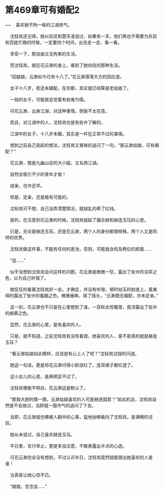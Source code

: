 # 第469章可有婚配2
~~&nbsp;&nbsp;&nbsp;&nbsp;喜欢她不拘一格的江湖侠气。<br><br>&nbsp;&nbsp;&nbsp;&nbsp;沈轻岚还记得，她以前还和楚天凌说过，如果有一天，他们再也不需要为东启和百姓忙碌的时候，一定要找个时间，出去走一走，看一看。<br><br>&nbsp;&nbsp;&nbsp;&nbsp;享受一下，那自由又无拘束的生活。<br><br>&nbsp;&nbsp;&nbsp;&nbsp;而沈轻岚，就在花云渺的身上，看到了她向往的那种生活。<br><br>&nbsp;&nbsp;&nbsp;&nbsp;“回娘娘，云渺如今已有十八了。”花云渺落落大方的回应道。<br><br>&nbsp;&nbsp;&nbsp;&nbsp;女子十八岁，若还未婚配，在京都，其实就已经算是老姑娘了。<br><br>&nbsp;&nbsp;&nbsp;&nbsp;一般的女子，可能就会觉着有些难为情。<br><br>&nbsp;&nbsp;&nbsp;&nbsp;可花云渺，出身江湖，对这种事情，倒是不太在意。<br><br>&nbsp;&nbsp;&nbsp;&nbsp;而且，对江湖中的人，沈轻岚也是有些许了解的。<br><br>&nbsp;&nbsp;&nbsp;&nbsp;江湖中的女子，十八岁未婚，其实是一件在正常不过的事情。<br><br>&nbsp;&nbsp;&nbsp;&nbsp;想到之前自己突起的想法，沈轻岚又冒昧的追问了一句，“那云渺姑娘，可有婚配？”<br><br>&nbsp;&nbsp;&nbsp;&nbsp;花云渺，既是九幽山庄的大小姐，又名扬江湖。<br><br>&nbsp;&nbsp;&nbsp;&nbsp;自然会吸引不少的青年才俊！<br><br>&nbsp;&nbsp;&nbsp;&nbsp;成亲，也许还早。<br><br>&nbsp;&nbsp;&nbsp;&nbsp;但是，定亲，还是极有可能的。<br><br>&nbsp;&nbsp;&nbsp;&nbsp;沈轻岚可不想，自己没弄清楚情况，就胡乱的牵了红线。<br><br>&nbsp;&nbsp;&nbsp;&nbsp;是的，在注意到花云渺的时候，沈轻岚就起了撮合她和赫连玉珏的心思。<br><br>&nbsp;&nbsp;&nbsp;&nbsp;只是，无论是赫连玉珏，还是花云渺，两个人的身份都很特殊，两个人又是同样的优秀。<br><br>&nbsp;&nbsp;&nbsp;&nbsp;沈轻岚做这件事，不能有任何的差池，否则，可能就会伤及两位的颜面……<br><br>&nbsp;&nbsp;&nbsp;&nbsp;“这……”<br><br>&nbsp;&nbsp;&nbsp;&nbsp;似乎没想到沈轻岚会问这样的问题，花云渺是微微一怔，露出了些许的诧异之色，以为自己听错了。<br><br>&nbsp;&nbsp;&nbsp;&nbsp;她怔怔的看着沈轻岚好一会，才确定，并没有听错，顿时如玉的脸庞上，竟难得的露出了些许的羞腼之色，微微垂眸，摇了摇头，“云渺既无婚配，亦未定亲。”<br><br>&nbsp;&nbsp;&nbsp;&nbsp;这一刻，花云渺也不只是在心里想到了谁，一双秋水剪瞳里，竟流露出了些许的痴慕之色。<br><br>&nbsp;&nbsp;&nbsp;&nbsp;显然，花云渺的心里，是有喜欢的人。<br><br>&nbsp;&nbsp;&nbsp;&nbsp;只是，就不知道，之前沈轻岚有没有看错，她喜欢的人，是不是真的就是赫连玉珏？<br><br>&nbsp;&nbsp;&nbsp;&nbsp;“看云渺姑娘如此模样，应该是有心上人了吧？”沈轻岚试探的问道。<br><br>&nbsp;&nbsp;&nbsp;&nbsp;她这一句话，更是将花云渺问得小脸涨红了，连耳根子都红透了。<br><br>&nbsp;&nbsp;&nbsp;&nbsp;这小女儿的心思，是再明显不过了。<br><br>&nbsp;&nbsp;&nbsp;&nbsp;沈轻岚哪能不明白，花云渺这是默认了。<br><br>&nbsp;&nbsp;&nbsp;&nbsp;“那我大胆的猜一猜，云渺姑娘喜欢的人可是赫连国君？”如此机会，沈轻岚自然是不会放过，当即就一鼓作气的追问了下去。<br><br>&nbsp;&nbsp;&nbsp;&nbsp;当即，花云渺就仿佛被人戳中的心事，猛地抬眼看向了沈轻岚，是满眼的诧异。<br><br>&nbsp;&nbsp;&nbsp;&nbsp;她从未说过，自己喜欢赫连玉珏。<br><br>&nbsp;&nbsp;&nbsp;&nbsp;平日里，言行举止，更是多加注意，不敢表露出半点的心迹。<br><br>&nbsp;&nbsp;&nbsp;&nbsp;可花云渺完全没有想到，不过认识半日，沈轻岚竟然就能猜出她喜欢的人是谁！<br><br>&nbsp;&nbsp;&nbsp;&nbsp;当真是让她心惊不已。<br><br>&nbsp;&nbsp;&nbsp;&nbsp;“娘娘，您怎会……”<br><br>
                    

<script>_fwqdsqadxfw()</script>
<div><script>_dfwf1dw();</script></div>
<div><script>_dfwf1agdw();</script></div>
                